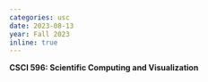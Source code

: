 ```yaml
---
categories: usc
date: 2023-08-13
year: Fall 2023
inline: true
---
```


**CSCI 596: Scientific Computing and Visualization**
